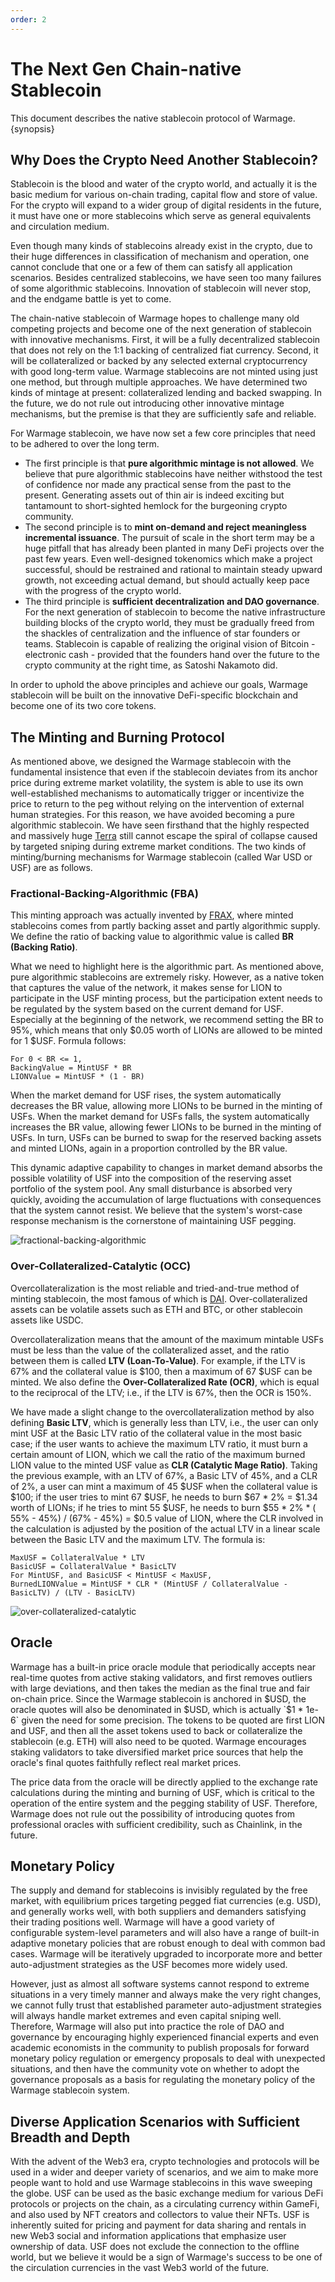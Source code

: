 ```yaml
---
order: 2
---
```


# The Next Gen Chain-native Stablecoin

This document describes the native stablecoin protocol of Warmage. {synopsis}

## Why Does the Crypto Need Another Stablecoin?

Stablecoin is the blood and water of the crypto world, and actually it is the basic medium for various on-chain trading,
capital flow and store of value. For the crypto will expand to a wider group of digital residents in the future, it must
have one or more stablecoins which serve as general equivalents and circulation medium.

Even though many kinds of stablecoins already exist in the crypto, due to their huge differences in classification of
mechanism and operation, one cannot conclude that one or a few of them can satisfy all application scenarios. Besides
centralized stablecoins, we have seen too many failures of some algorithmic stablecoins. Innovation of stablecoin will
never stop, and the endgame battle is yet to come.

The chain-native stablecoin of Warmage hopes to challenge many old competing projects and become one of the next
generation of stablecoin with innovative mechanisms. First, it will be a fully decentralized stablecoin that does not
rely on the 1:1 backing of centralized fiat currency. Second, it will be collateralized or backed by any selected
external cryptocurrency with good long-term value. Warmage stablecoins are not minted using just one method, but through
multiple approaches. We have determined two kinds of mintage at present: collateralized lending and backed swapping. In
the future, we do not rule out introducing other innovative mintage mechanisms, but the premise is that they are
sufficiently safe and reliable.

For Warmage stablecoin, we have now set a few core principles that need to be adhered to over the long term.

- The first principle is that **pure algorithmic mintage is not allowed**. We believe that pure algorithmic stablecoins
  have neither withstood the test of confidence nor made any practical sense from the past to the present. Generating
  assets out of thin air is indeed exciting but tantamount to short-sighted hemlock for the burgeoning crypto community.
- The second principle is to **mint on-demand and reject meaningless incremental issuance**. The pursuit of scale in the
  short term may be a huge pitfall that has already been planted in many DeFi projects over the past few years. Even
  well-designed tokenomics which make a project successful, should be restrained and rational to maintain steady upward
  growth, not exceeding actual demand, but should actually keep pace with the progress of the crypto world.
- The third principle is **sufficient decentralization and DAO governance**. For the next generation of stablecoin to
  become the native infrastructure building blocks of the crypto world, they must be gradually freed from the shackles
  of centralization and the influence of star founders or teams. Stablecoin is capable of realizing the original vision
  of Bitcoin - electronic cash - provided that the founders hand over the future to the crypto community at the right
  time, as Satoshi Nakamoto did.

In order to uphold the above principles and achieve our goals, Warmage stablecoin will be built on the innovative
DeFi-specific blockchain and become one of its two core tokens.

## The Minting and Burning Protocol

As mentioned above, we designed the Warmage stablecoin with the fundamental insistence that even if the stablecoin
deviates from its anchor price during extreme market volatility, the system is able to use its own well-established
mechanisms to automatically trigger or incentivize the price to return to the peg without relying on the intervention of
external human strategies.
For this reason, we have avoided becoming a pure algorithmic stablecoin. We have seen firsthand that the highly
respected and massively huge [Terra](https://terra.money) still cannot escape the spiral of collapse caused by targeted
sniping during extreme market conditions. The two kinds of minting/burning mechanisms for Warmage stablecoin (called War
USD or USF) are as follows.

### Fractional-Backing-Algorithmic (FBA)

This minting approach was actually invented by [FRAX](https://frax.finance), where minted stablecoins comes from partly backing asset and partly
algorithmic supply. We define the ratio of backing value to algorithmic value is called **BR (Backing Ratio)**.

What we need to highlight here is the algorithmic part. As mentioned above, pure algorithmic stablecoins are extremely
risky. However, as a native token that captures the value of the network, it makes sense for LION to participate in the
USF minting process, but the participation extent needs to be regulated by the system based on the current demand for
USF. Especially at the beginning of the network, we recommend setting the BR to 95%, which means that only $0.05 worth
of LIONs are allowed to be minted for 1 $USF. Formula follows:

```
For 0 < BR <= 1,
BackingValue = MintUSF * BR
LIONValue = MintUSF * (1 - BR)
```

When the market demand for USF rises, the system automatically decreases the BR value, allowing more LIONs to be burned
in the minting of USFs. When the market demand for USFs falls, the system automatically increases the BR value, allowing
fewer LIONs to be burned in the minting of USFs. In turn, USFs can be burned to swap for the reserved backing assets and
minted LIONs, again in a proportion controlled by the BR value.

This dynamic adaptive capability to changes in market demand absorbs the possible volatility of USF into the composition
of the reserving asset portfolio of the system pool. Any small disturbance is absorbed very quickly, avoiding the
accumulation of large fluctuations with consequences that the system cannot resist. We believe that the system's
worst-case response mechanism is the cornerstone of maintaining USF pegging.

![fractional-backing-algorithmic](../images/fba.png)

### Over-Collateralized-Catalytic (OCC)

Overcollateralization is the most reliable and tried-and-true method of minting stablecoin, the most famous of which
is [DAI](https://makerdao.com). Over-collateralized assets can be volatile assets such as ETH and BTC, or other
stablecoin assets like USDC.

Overcollateralization means that the amount of the maximum mintable USFs must be less than the value of the
collateralized asset, and the ratio between them is called **LTV (Loan-To-Value)**. For example, if the LTV is 67% and
the collateral value is $100, then a maximum of 67 $USF can be minted. We also define the **Over-Collateralized Rate (OCR)**, which is equal to the reciprocal of the LTV; i.e., if the LTV is 67%, then the OCR is 150%.

We have made a slight change to the overcollateralization method by also defining **Basic LTV**, which is generally less
than LTV, i.e., the user can only mint USF at the Basic LTV ratio of the collateral value in the most basic case; if the
user wants to achieve the maximum LTV ratio, it must burn a certain amount of LION, which we call the ratio of the
maximum burned LION value to the minted USF value as **CLR (Catalytic Mage Ratio)**. Taking the previous example, with
an LTV of 67%, a Basic LTV of 45%, and a CLR of 2%, a user can mint a maximum of 45 $USF when the collateral value is
$100; if the user tries to mint 67 $USF, he needs to burn $67 * 2% = $1.34 worth of LIONs; if he tries to mint 55 $USF,
he needs to burn $55 * 2% * ( 55% - 45%) / (67% - 45%) = $0.5 value of LION, where the CLR involved in the calculation
is adjusted by the position of the actual LTV in a linear scale between the Basic LTV and the maximum LTV. The formula
is:

```
MaxUSF = CollateralValue * LTV
BasicUSF = CollateralValue * BasicLTV
For MintUSF, and BasicUSF < MintUSF < MaxUSF,
BurnedLIONValue = MintUSF * CLR * (MintUSF / CollateralValue - BasicLTV) / (LTV - BasicLTV)
```

![over-collateralized-catalytic](../images/occ.png)

## Oracle

Warmage has a built-in price oracle module that periodically accepts near real-time quotes from active staking
validators, and first removes outliers with large deviations, and then takes the median as the final true and fair
on-chain price. Since the Warmage stablecoin is anchored in $USD, the oracle quotes will also be denominated in $USD,
which is actually `$1 * 1e-6` given the need for some precision. The tokens to be quoted are first LION and USF, and
then all the asset tokens used to back or collateralize the stablecoin (e.g. ETH) will also need to be quoted. Warmage
encourages staking validators to take diversified market price sources that help the oracle's final quotes faithfully
reflect real market prices.

The price data from the oracle will be directly applied to the exchange rate calculations during the minting and burning
of USF, which is critical to the operation of the entire system and the pegging stability of USF. Therefore, Warmage
does not rule out the possibility of introducing quotes from professional oracles with sufficient credibility, such as
Chainlink, in the future.

## Monetary Policy

The supply and demand for stablecoins is invisibly regulated by the free market, with equilibrium prices targeting
pegged fiat currencies (e.g. USD), and generally works well, with both suppliers and demanders satisfying their trading
positions well. Warmage will have a good variety of configurable system-level parameters and will also have a range of
built-in adaptive monetary policies that are robust enough to deal with common bad cases. Warmage will be iteratively
upgraded to incorporate more and better auto-adjustment strategies as the USF becomes more widely used.

However, just as almost all software systems cannot respond to extreme situations in a very timely manner and always
make the very right changes, we cannot fully trust that established parameter auto-adjustment strategies will always
handle market extremes and even capital sniping well. Therefore, Warmage will also put into practice the role of DAO and
governance by encouraging highly experienced financial experts and even academic economists in the community to publish
proposals for forward monetary policy regulation or emergency proposals to deal with unexpected situations, and then
have the community vote on whether to adopt the governance proposals as a basis for regulating the monetary policy of
the Warmage stablecoin system.

## Diverse Application Scenarios with Sufficient Breadth and Depth

With the advent of the Web3 era, crypto technologies and protocols will be used in a wider and deeper variety of
scenarios, and we aim to make more people want to hold and use Warmage stablecoins in this wave sweeping the globe. USF
can be used as the basic exchange medium for various DeFi protocols or projects on the chain, as a circulating currency
within GameFi, and also used by NFT creators and collectors to value their NFTs. USF is inherently suited for pricing
and payment for data sharing and rentals in new Web3 social and information applications that emphasize user ownership
of data. USF does not exclude the connection to the offline world, but we believe it would be a sign of Warmage's
success to be one of the circulation currencies in the vast Web3 world of the future.
